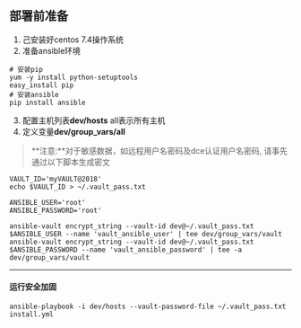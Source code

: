 ## 部署前准备 ##
1. 己安装好centos 7.4操作系统
2. 准备ansible环境

``` shell
# 安装pip
yum -y install python-setuptools
easy_install pip
# 安装ansible
pip install ansible
```

3.  配置主机列表**dev/hosts**
all表示所有主机
4.  定义变量**dev/group_vars/all**
> **注意:**对于敏感数据，如远程用户名密码及dce认证用户名密码, 请事先通过以下脚本生成密文
``` shell
VAULT_ID='myVAULT@2018'
echo $VAULT_ID > ~/.vault_pass.txt

ANSIBLE_USER='root'
ANSIBLE_PASSWORD='root'

ansible-vault encrypt_string --vault-id dev@~/.vault_pass.txt $ANSIBLE_USER --name 'vault_ansible_user' | tee dev/group_vars/vault
ansible-vault encrypt_string --vault-id dev@~/.vault_pass.txt $ANSIBLE_PASSWORD --name 'vault_ansible_password' | tee -a dev/group_vars/vault
```

-------------------------------------------------------------------------------

#### 运行安全加固 ####
```
ansible-playbook -i dev/hosts --vault-password-file ~/.vault_pass.txt install.yml 
```
